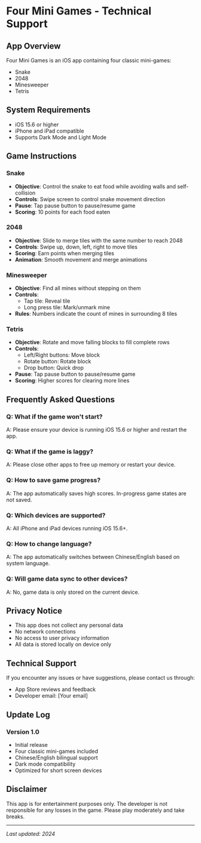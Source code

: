 # Four Mini Games - Technical Support

## App Overview

Four Mini Games is an iOS app containing four classic mini-games:
- Snake
- 2048
- Minesweeper
- Tetris

## System Requirements

- iOS 15.6 or higher
- iPhone and iPad compatible
- Supports Dark Mode and Light Mode

## Game Instructions

### Snake
- **Objective**: Control the snake to eat food while avoiding walls and self-collision
- **Controls**: Swipe screen to control snake movement direction
- **Pause**: Tap pause button to pause/resume game
- **Scoring**: 10 points for each food eaten

### 2048
- **Objective**: Slide to merge tiles with the same number to reach 2048
- **Controls**: Swipe up, down, left, right to move tiles
- **Scoring**: Earn points when merging tiles
- **Animation**: Smooth movement and merge animations

### Minesweeper
- **Objective**: Find all mines without stepping on them
- **Controls**:
  - Tap tile: Reveal tile
  - Long press tile: Mark/unmark mine
- **Rules**: Numbers indicate the count of mines in surrounding 8 tiles

### Tetris
- **Objective**: Rotate and move falling blocks to fill complete rows
- **Controls**:
  - Left/Right buttons: Move block
  - Rotate button: Rotate block
  - Drop button: Quick drop
- **Pause**: Tap pause button to pause/resume game
- **Scoring**: Higher scores for clearing more lines

## Frequently Asked Questions

### Q: What if the game won't start?
A: Please ensure your device is running iOS 15.6 or higher and restart the app.

### Q: What if the game is laggy?
A: Please close other apps to free up memory or restart your device.

### Q: How to save game progress?
A: The app automatically saves high scores. In-progress game states are not saved.

### Q: Which devices are supported?
A: All iPhone and iPad devices running iOS 15.6+.

### Q: How to change language?
A: The app automatically switches between Chinese/English based on system language.

### Q: Will game data sync to other devices?
A: No, game data is only stored on the current device.

## Privacy Notice

- This app does not collect any personal data
- No network connections
- No access to user privacy information
- All data is stored locally on device only

## Technical Support

If you encounter any issues or have suggestions, please contact us through:

- App Store reviews and feedback
- Developer email: [Your email]

## Update Log

### Version 1.0
- Initial release
- Four classic mini-games included
- Chinese/English bilingual support
- Dark mode compatibility
- Optimized for short screen devices

## Disclaimer

This app is for entertainment purposes only. The developer is not responsible for any losses in the game. Please play moderately and take breaks.

---

*Last updated: 2024*
